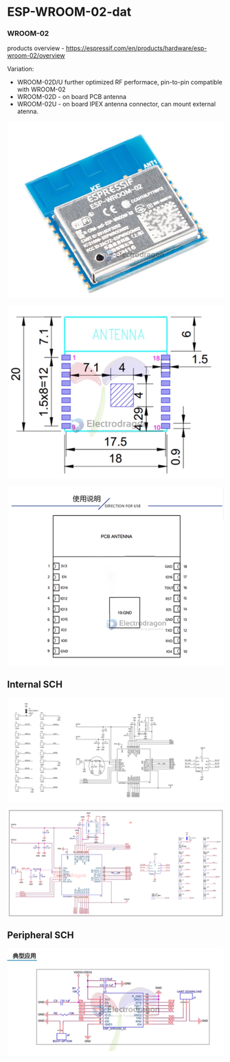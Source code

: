 
# ESP-WROOM-02-dat

### WROOM-02 

products overview - https://espressif.com/en/products/hardware/esp-wroom-02/overview

Variation:
- WROOM-02D/U further optimized RF performace, pin-to-pin compatible with WROOM-02
- WROOM-02D - on board PCB antenna
- WROOM-02U - on board IPEX antenna connector, can mount external atenna.






![](2023-11-28-16-45-24.png)

![](2023-11-28-16-41-54.png)

![](2023-11-28-16-44-23.png)

## Internal SCH

![](2023-11-28-17-21-58.png)

![](2023-11-28-17-22-13.png)

## Peripheral SCH

![](2023-11-28-16-45-05.png)


